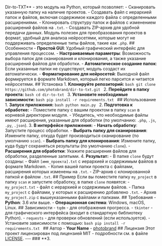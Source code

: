 Dir-to-TXT** - это модуль на Python, который позволяет: - Сканировать указанную папку на наличие проектов. - Создавать файл с иерархией папок и файлов, включая содержимое каждого файла с определенными расширениями. - Клонировать структуру папок и файлов с изменением расширений файлов на `.txt`. - Создавать ZIP-архив для удобной передачи данных. Модуль полезен для преобразования проектов в формат, удобный для анализа нейросетями, которые могут не поддерживать определенные типы файлов, такие как `.php`. ## Особенности - **Простой GUI**: Удобный графический интерфейс для управления процессом. - **Настраиваемые параметры**: Возможность выбора папок для сканирования и клонирования, а также указание расширений файлов для обработки. - **Автоматическое создание папок**: Если указанные папки не существуют, модуль создаст их автоматически. - **Форматирование для нейросетей**: Выходной файл формируется в формате Markdown, который легко парсится и читается нейросетями. ## Установка 1. **Клонируйте репозиторий:** ```bash git clone https://github.com/photobrand/dir-to-txt.git ``` 2. **Перейдите в папку проекта:** ```bash cd dir-to-txt ``` 3. **Установите необходимые зависимости:** ```bash pip install -r requirements.txt ``` ## Использование 1. **Запуск приложения:** ```bash python main.py ``` 2. **Подготовка к обработке:** - Поместите папку с вашим проектом в папку `scan` в корневой директории модуля. - Убедитесь, что необходимые файлы имеют расширения, указанные для обработки (по умолчанию: `.php`, `.js`, `.py`, `.json`). 3. **В интерфейсе приложения:** - **Начать обработку**: Запустите процесс обработки. - **Выбрать папку для сканирования**: Измените папку, откуда будет производиться сканирование (по умолчанию `scan`). - **Выбрать папку для клонирования**: Измените папку, куда будут сохраняться результаты (по умолчанию `clone`). - **Расширения для обработки**: Укажите расширения файлов для обработки, разделенные запятыми. 4. **Результат:** - В папке `clone` будут созданы: - Файл `[имя_проекта].txt` с иерархией и содержимым файлов в формате Markdown. - Копия вашей папки проекта с файлами, расширения которых изменены на `.txt`. - ZIP-архив с клонированной папкой и файлом `.txt`. ## Пример Если вы поместите папку `my_project` в папку `scan` и запустите обработку, в папке `clone` появятся: - `my_project.txt` - файл с иерархией и содержимым файлов. - Папка `my_project` с файлами, у которых к расширению добавлено `.txt`. - Архив `my_project.zip` с вышеуказанными файлами и папками. ## Требования - **Python**: 3.6 или выше. - **Операционная система**: Windows, macOS, Linux. ## Зависимости - `tqdm` - для отображения прогресса. - `tkinter` - для графического интерфейса (входит в стандартную библиотеку Python). - `requests` - для проверки обновлений (если используется). - Установите зависимости с помощью: ```bash pip install -r requirements.txt ``` ## Автор - **Your Name** - [photobrand](https://github.com/photobrand) ## Лицензия Этот проект лицензирован под лицензией MIT - подробности см. в файле [LICENSE](LICENSE). --- ### **3.
